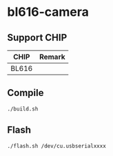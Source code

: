 # bl616-camera


## Support CHIP

|      CHIP        | Remark |
|:----------------:|:------:|
|BL616             |        |


## Compile

```
./build.sh
```

## Flash

```
./flash.sh /dev/cu.usbserialxxxx
```